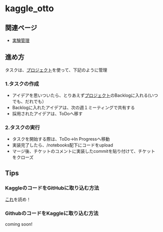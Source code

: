 # kaggle_otto

## 関連ページ
- [実験管理](https://docs.google.com/spreadsheets/d/1Br1GpHDM-zCWoxzzBk4m5koF3EzXDhFOBjRc1t0Kt8A/edit#gid=0)

## 進め方
タスクは、[プロジェクト](https://github.com/users/coffeemountain/projects/5/views/1?layout=board)を使って、下記のように管理

### 1.タスクの作成
- アイデアを思いついたら、とりあえず[プロジェクト](https://github.com/users/coffeemountain/projects/5/views/1?layout=board)のBacklogに入れる(いつでも、だれでも）
- Backlogに入れたアイデアは、次の週１ミーティングで共有する
- 採用されたアイデアは、ToDoへ移す

### 2.タスクの実行
- タスクを開始する際は、ToDo→In Progressへ移動
- 実装完了したら、/notebooks配下にコードをupload
- マージ後、チケットのコメントに実装したcommitを貼り付けて、チケットをクローズ


## Tips
### KaggleのコードをGitHubに取り込む方法
[これ](https://www.kaggle.com/product-feedback/295170)を読め！

### GithubのコードをKaggleに取り込む方法
coming soon!
